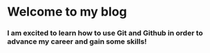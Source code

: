 # Welcome to my blog

<h3>I am excited to learn how to use Git and Github in order to advance my career and gain some skills!</h3>
